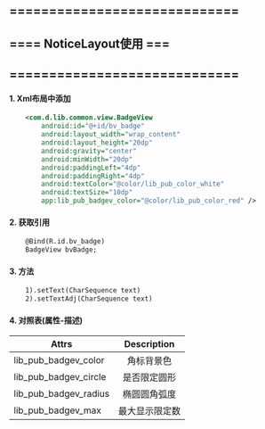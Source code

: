 ## =============================
## ==== NoticeLayout使用 ===
## =============================

#### 1. Xml布局中添加
```xml
    <com.d.lib.common.view.BadgeView
        android:id="@+id/bv_badge"
        android:layout_width="wrap_content"
        android:layout_height="20dp"
        android:gravity="center"
        android:minWidth="20dp"
        android:paddingLeft="4dp"
        android:paddingRight="4dp"
        android:textColor="@color/lib_pub_color_white"
        android:textSize="10dp"
        app:lib_pub_badgev_color="@color/lib_pub_color_red" />
```

#### 2. 获取引用
```xml
    @Bind(R.id.bv_badge)
    BadgeView bvBadge;
```

#### 3. 方法
```xml
    1).setText(CharSequence text)
    2).setTextAdj(CharSequence text)
```

#### 4. 对照表(属性-描述)
| Attrs                         | Description      |
| ----------------------------- |:----------------:|
|    lib_pub_badgev_color       |  角标背景色      |
|    lib_pub_badgev_circle      |  是否限定圆形    |
|    lib_pub_badgev_radius      |  椭圆圆角弧度    |
|    lib_pub_badgev_max         |  最大显示限定数  |
